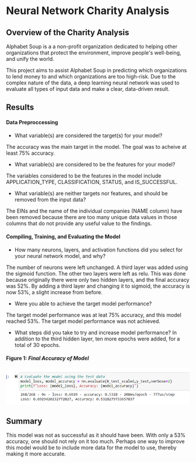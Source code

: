 # Neural Network Charity Analysis

## Overview of the Charity Analysis
Alphabet Soup is a a non-profit organization dedicated to helping other organizations that protect the environment, improve people's well-being, and unify the world. 

This project aims to assist Alphabet Soup in predicting which organizations to lend money to and which organizations are too high-risk. Due to the complex nature of the data, a deep learning neural network was used to evaluate all types of input data and make a clear, data-driven result.  


## Results 
#### Data Preproccessing
* What variable(s) are considered the target(s) for your model?

The accuracy was the main target in the model. The goal was to acheive at least 75% accuracy.

* What variable(s) are considered to be the features for your model?

The variables considered to be the features in the model include APPLICATION_TYPE, CLASSIFICATION, STATUS, and IS_SUCCESSFUL. 

* What variable(s) are neither targets nor features, and should be removed from the input data?

The EINs and the name of the individual companies (NAME column) have been removed because there are too many unique data values in those columns that do not provide any useful value to the findings.

#### Compiling, Training, and Evaluating the Model
* How many neurons, layers, and activation functions did you select for your neural network model, and why?

The number of neurons were left unchanged. A third layer was added using the sigmoid function. The other two layers were left as relu. This was done because originally there were only two hidden layers, and the final accuracy was 52%. By adding a third layer and changing it to sigmoid, the accuracy is now 53%, a slight increase from before.

* Were you able to achieve the target model performance?

The target model performance was at leat 75% accuracy, and this model reached 53%. The target model performance was not achieved.

* What steps did you take to try and increase model performance?
In addition to the third hidden layer, ten more epochs were added, for a total of 30 epochs.


#### Figure 1: *Final Accuracy of Model*
![](Images/accuracy.png)  


## Summary
This model was not as successful as it should have been. With only a 53% accuracy, one should not rely on it too much. Perhaps one way to improve this model would be to include more data for the model to use, thereby making it more accurate. 